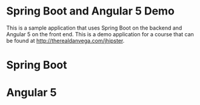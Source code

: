 # Spring Boot and Angular 5 Demo

This is a sample application that uses Spring Boot on the backend and Angular 5
on the front end. This is a demo application for a course that can be found
at http://therealdanvega.com/jhipster.

# Spring Boot


# Angular 5


   
